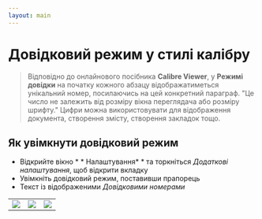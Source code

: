 ```yaml
---
layout: main
---
```


# Довідковий режим у стилі калібру

> Відповідно до онлайнового посібника **Calibre Viewer**, у **Режимі довідки** на початку кожного абзацу відображатиметься унікальний номер, посилаючись на цей конкретний параграф. &quot;Це число не залежить від розміру вікна переглядача або розміру шрифту.&quot; Цифри можна використовувати для відображення документа, створення змісту, створення закладок тощо.

## Як увімкнути довідковий режим
* Відкрийте вікно * * Налаштування* *  та торкніться _Додаткові налаштування_, щоб відкрити вкладку
* Увімкніть довідковий режим, поставивши прапорець
* Текст із відображеними _Довідковими номерами_

||||
|-|-|-|
|![](1.png)|![](3.png)|![](2.png)|
